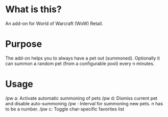 # What is this?

An add-on for World of Warcraft (WoW) Retail.

# Purpose

The add-on helps you to always have a pet out (summoned). Optionally it can summon a random pet (from a configurable pool) every n minutes.

# Usage

/pw a: Activate automatic summoning of pets
/pw d: Dismiss current pet and disable auto-summoning
/pw <n>: Interval for summoning new pets. n has to be a number.
/pw c: Toggle char-specific favorites list

